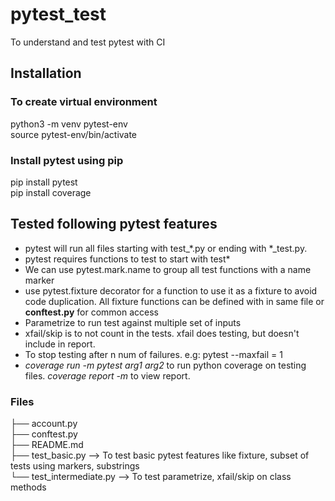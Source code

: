 # pytest_test
To understand and test pytest with CI

## Installation
### To create virtual environment 
python3 -m venv pytest-env  
source pytest-env/bin/activate
### Install pytest using pip
pip install pytest  
pip install coverage

## Tested following pytest features
- pytest will run all files starting with test\_*.py or ending with *\_test.py.
- pytest requires functions to test to start with test*
- We can use pytest.mark.name to group all test functions with a name marker
- use pytest.fixture decorator for a function to use it as a fixture to avoid code duplication.
All fixture functions can be defined with in same file or **conftest.py** for common access 
- Parametrize to run test against multiple set of inputs
- xfail/skip is to not count in the tests. xfail does testing, but doesn't include in report.
- To stop testing after n num of failures. e.g: pytest --maxfail = 1
- _coverage run -m pytest arg1 arg2_ to run python coverage on testing files. _coverage report -m_ to view report.


### Files
├── account.py  
├── conftest.py  
├── README.md  
├── test_basic.py --> To test basic pytest features like fixture, subset of tests using markers, substrings  
└── test_intermediate.py --> To test parametrize, xfail/skip on class methods  

